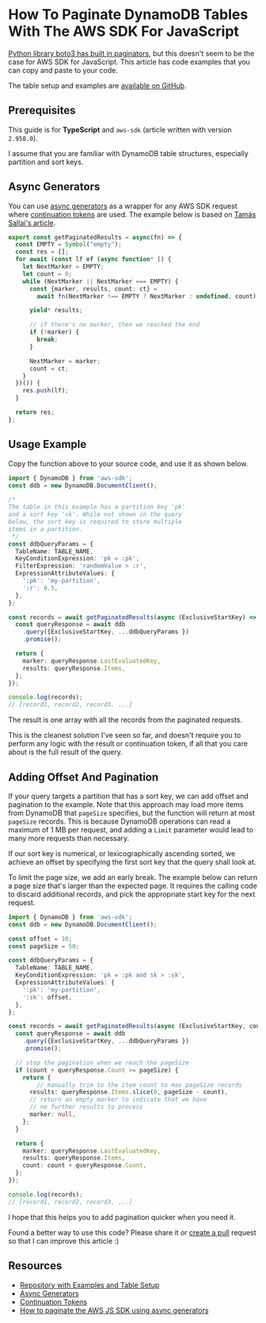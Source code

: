 # How To Paginate DynamoDB Tables With The AWS SDK For JavaScript

[Python library boto3 has built in paginators](https://boto3.amazonaws.com/v1/documentation/api/latest/reference/services/dynamodb.html#paginators),
but this doesn't seem to be the case for AWS SDK for JavaScript. This article has code examples that you can copy and paste
to your code.

The table setup and examples are [available on GitHub](https://github.com/bahrmichael/ddb-paginators).

## Prerequisites

This guide is for **TypeScript** and `aws-sdk` (article written with version `2.958.0`).

I assume that you are familiar with DynamoDB table structures, especially partition and sort keys.

## Async Generators

You can use
[async generators](https://javascript.info/async-iterators-generators#async-generators-finally)
as a wrapper for any AWS SDK request where
[continuation tokens](https://phauer.com/2017/web-api-pagination-continuation-token/#:~:text=A%20%E2%80%9CContinuation%20Token%E2%80%9D%20solves%20this,to%20he%20has%20to%20continue.)
are used. The example below is based on [Tamás Sallai's article](https://advancedweb.hu/how-to-paginate-the-aws-js-sdk-using-async-generators/).

```typescript
export const getPaginatedResults = async(fn) => {
  const EMPTY = Symbol("empty");
  const res = [];
  for await (const lf of (async function* () {
    let NextMarker = EMPTY;
    let count = 0;
    while (NextMarker || NextMarker === EMPTY) {
      const {marker, results, count: ct} =
        await fn(NextMarker !== EMPTY ? NextMarker : undefined, count);

      yield* results;

      // if there's no marker, then we reached the end
      if (!marker) {
        break;
      }

      NextMarker = marker;
      count = ct;
    }
  })()) {
    res.push(lf);
  }

  return res;
};
```

## Usage Example

Copy the function above to your source code, and use it as shown below.

```typescript
import { DynamoDB } from 'aws-sdk';
const ddb = new DynamoDB.DocumentClient();

/*
The table in this example has a partition key 'pk'
and a sort key 'sk'. While not shown in the query
below, the sort key is required to store multiple
items in a partition.
 */
const ddbQueryParams = {
  TableName: TABLE_NAME,
  KeyConditionExpression: 'pk = :pk',
  FilterExpression: 'randomValue > :r',
  ExpressionAttributeValues: {
    ':pk': 'my-partition',
    ':r': 0.5,
  },
};

const records = await getPaginatedResults(async (ExclusiveStartKey) => {
  const queryResponse = await ddb
    .query({ExclusiveStartKey, ...ddbQueryParams })
    .promise();

  return {
    marker: queryResponse.LastEvaluatedKey,
    results: queryResponse.Items,
  };
});

console.log(records);
// [record1, record2, record3, ...]
```

The result is one array with all the records from the paginated requests.

This is the cleanest solution I've seen so far, and doesn't require you to perform any logic with the
result or continuation token, if all that you care about is the full result of the query.

## Adding Offset And Pagination

If your query targets a partition that has a sort key, we can add offset and pagination to the example. Note that this
approach may load more items from DynamoDB that `pageSize` specifies, but the function will return at most `pageSize` records.
This is because DynamoDB operations can read a maximum of 1 MB per request, and adding a `Limit` parameter would lead
to many more requests than necessary.

If our sort key is numerical, or lexicographically ascending sorted, we achieve an offset by specifying the first sort key that
the query shall look at.

To limit the page size, we add an early break. The example below can return a page size that's larger than the expected
page. It requires the calling code to discard additional records, and pick the appropriate start key for the next request.

```typescript
import { DynamoDB } from 'aws-sdk';
const ddb = new DynamoDB.DocumentClient();

const offset = 10;
const pageSize = 50;

const ddbQueryParams = {
  TableName: TABLE_NAME,
  KeyConditionExpression: 'pk = :pk and sk > :sk',
  ExpressionAttributeValues: {
    ':pk': 'my-partition',
    ':sk': offset,
  },
};

const records = await getPaginatedResults(async (ExclusiveStartKey, count: number) => {
  const queryResponse = await ddb
    .query({ExclusiveStartKey, ...ddbQueryParams })
    .promise();

  // stop the pagination when we reach the pageSize
  if (count + queryResponse.Count >= pageSize) {
    return {
        // manually trim to the item count to max pageSize records
      results: queryResponse.Items.slice(0, pageSize - count),
      // return an empty marker to indicate that we have
      // no further results to process
      marker: null,
    };
  }

  return {
    marker: queryResponse.LastEvaluatedKey,
    results: queryResponse.Items,
    count: count + queryResponse.Count,
  };
});

console.log(records);
// [record1, record2, record3, ...]
```

I hope that this helps you to add pagination quicker when you need it.

Found a better way to use this code? Please share it or [create a pull](https://github.com/bahrmichael/ddb-paginators) request so that I can improve this article :)

## Resources

* [Repository with Examples and Table Setup](https://github.com/bahrmichael/ddb-paginators)
* [Async Generators](https://javascript.info/async-iterators-generators#async-generators-finally)
* [Continuation Tokens](https://phauer.com/2017/web-api-pagination-continuation-token/#:~:text=A%20%E2%80%9CContinuation%20Token%E2%80%9D%20solves%20this,to%20he%20has%20to%20continue.)
* [How to paginate the AWS JS SDK using async generators](https://advancedweb.hu/how-to-paginate-the-aws-js-sdk-using-async-generators/)
